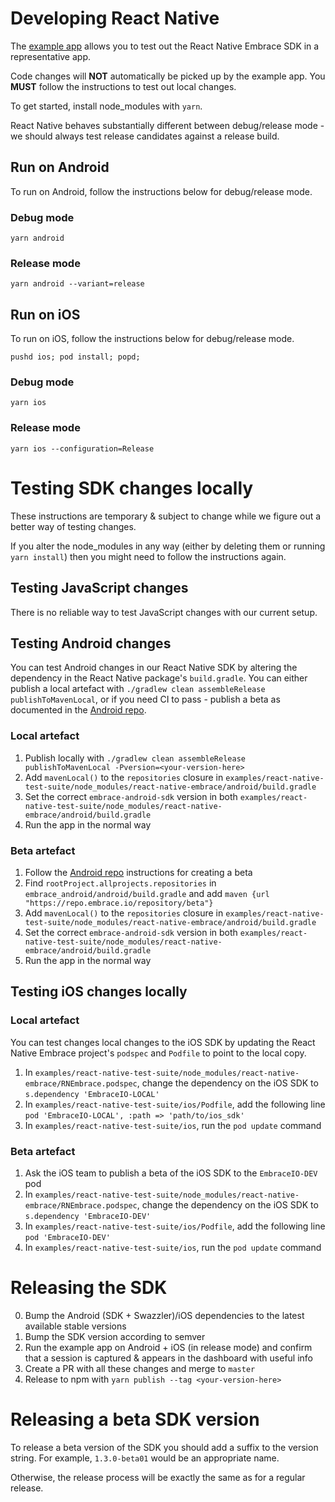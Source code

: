# Developing React Native

The [example app](examples/react-native-test-suite/) allows you to test out the React Native Embrace SDK in a representative app.

Code changes will **NOT** automatically be picked up by the example app. You **MUST** follow the instructions to test out local changes.

To get started, install node_modules with `yarn`.

React Native behaves substantially different between debug/release mode - we should always test release candidates against a release build.

## Run on Android

To run on Android, follow the instructions below for debug/release mode.

### Debug mode
`yarn android`

### Release mode
`yarn android --variant=release`

## Run on iOS

To run on iOS, follow the instructions below for debug/release mode.

`pushd ios; pod install; popd;`

### Debug mode
`yarn ios`

### Release mode
`yarn ios --configuration=Release`

# Testing SDK changes locally

These instructions are temporary & subject to change while we figure out a better way of testing changes.

If you alter the node_modules in any way (either by deleting them or running `yarn install`) then you might need to follow the instructions again.

## Testing JavaScript changes

There is no reliable way to test JavaScript changes with our current setup.

## Testing Android changes

You can test Android changes in our React Native SDK by altering the dependency in the React Native package's `build.gradle`. You can either publish a local artefact with `./gradlew clean assembleRelease publishToMavenLocal`, or if you need CI to pass - publish a beta as documented in the [Android repo](https://github.com/embrace-io/embrace-android-sdk3#qa-releases).

### Local artefact
1. Publish locally with `./gradlew clean assembleRelease publishToMavenLocal -Pversion=<your-version-here>`
2. Add `mavenLocal()` to the `repositories` closure in `examples/react-native-test-suite/node_modules/react-native-embrace/android/build.gradle`
3. Set the correct `embrace-android-sdk` version in both `examples/react-native-test-suite/node_modules/react-native-embrace/android/build.gradle`
4. Run the app in the normal way

### Beta artefact

1. Follow the [Android repo](https://github.com/embrace-io/embrace-android-sdk3#qa-releases) instructions for creating a beta
2. Find `rootProject.allprojects.repositories` in `embrace_android/android/build.gradle` and add `maven {url "https://repo.embrace.io/repository/beta"}`
3. Add `mavenLocal()` to the `repositories` closure in `examples/react-native-test-suite/node_modules/react-native-embrace/android/build.gradle`
4. Set the correct `embrace-android-sdk` version in both `examples/react-native-test-suite/node_modules/react-native-embrace/android/build.gradle`
5. Run the app in the normal way

## Testing iOS changes locally

### Local artefact

You can test changes local changes to the iOS SDK by updating the React Native Embrace project's `podspec` and `Podfile` to point to the local copy.

1. In `examples/react-native-test-suite/node_modules/react-native-embrace/RNEmbrace.podspec`, change the dependency on the iOS SDK to `s.dependency 'EmbraceIO-LOCAL'`
2. In `examples/react-native-test-suite/ios/Podfile`, add the following line `pod 'EmbraceIO-LOCAL', :path => 'path/to/ios_sdk'`
3. In `examples/react-native-test-suite/ios`, run the `pod update` command

### Beta artefact

1. Ask the iOS team to publish a beta of the iOS SDK to the `EmbraceIO-DEV` pod
2. In `examples/react-native-test-suite/node_modules/react-native-embrace/RNEmbrace.podspec`, change the dependency on the iOS SDK to `s.dependency 'EmbraceIO-DEV'`
3. In `examples/react-native-test-suite/ios/Podfile`, add the following line `pod 'EmbraceIO-DEV'`
4. In `examples/react-native-test-suite/ios`, run the `pod update` command

# Releasing the SDK

0. Bump the Android (SDK + Swazzler)/iOS dependencies to the latest available stable versions
1. Bump the SDK version according to semver
2. Run the example app on Android + iOS (in release mode) and confirm that a session is captured & appears in the dashboard with useful info
3. Create a PR with all these changes and merge to `master`
4. Release to npm with `yarn publish --tag <your-version-here>`

# Releasing a beta SDK version

To release a beta version of the SDK you should add a suffix to the version string. For example, `1.3.0-beta01` would be an appropriate name.

Otherwise, the release process will be exactly the same as for a regular release.
